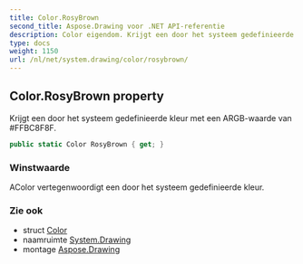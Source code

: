 ```yaml
---
title: Color.RosyBrown
second_title: Aspose.Drawing voor .NET API-referentie
description: Color eigendom. Krijgt een door het systeem gedefinieerde kleur met een ARGBwaarde van FFBC8F8F.
type: docs
weight: 1150
url: /nl/net/system.drawing/color/rosybrown/
---
```

## Color.RosyBrown property

Krijgt een door het systeem gedefinieerde kleur met een ARGB-waarde van #FFBC8F8F.

```csharp
public static Color RosyBrown { get; }
```

### Winstwaarde

AColor vertegenwoordigt een door het systeem gedefinieerde kleur.

### Zie ook

* struct [Color](../)
* naamruimte [System.Drawing](../../color/)
* montage [Aspose.Drawing](../../../)


